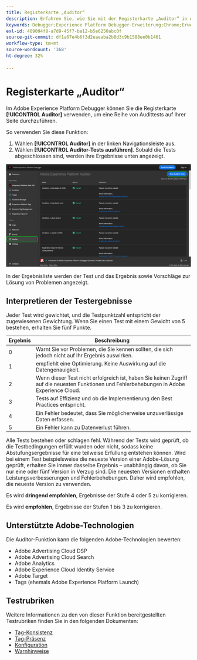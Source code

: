 ```yaml
---
title: Registerkarte „Auditor“
description: Erfahren Sie, wie Sie mit der Registerkarte „Auditor“ in Adobe Experience Platform Debugger Ihre Adobe Experience Cloud-Implementierungen testen können.
keywords: Debugger;Experience Platform Debugger-Erweiterung;Chrome;Erweiterung;Auditor;DTM;Target
exl-id: 409094f8-a7d9-45f7-ba12-b5e6250abc0f
source-git-commit: df1a67e4b6f3d2eaeaba2b8d3c9b1588ee0b1461
workflow-type: tm+mt
source-wordcount: '368'
ht-degree: 32%

---
```


# Registerkarte „Auditor“

Im Adobe Experience Platform Debugger können Sie die Registerkarte **[!UICONTROL Auditor]** verwenden, um eine Reihe von Audittests auf Ihrer Seite durchzuführen.

So verwenden Sie diese Funktion:

1. Wählen **[!UICONTROL Auditor]** in der linken Navigationsleiste aus.
1. Wählen **[!UICONTROL Auditor-Tests ausführen]**. Sobald die Tests abgeschlossen sind, werden ihre Ergebnisse unten angezeigt.

![Screenshot der Testergebnisse auf der Registerkarte „Auditor“](../images/auditor-results.png)

In der Ergebnisliste werden der Test und das Ergebnis sowie Vorschläge zur Lösung von Problemen angezeigt.

## Interpretieren der Testergebnisse

Jeder Test wird gewichtet, und die Testpunktzahl entspricht der zugewiesenen Gewichtung. Wenn Sie einen Test mit einem Gewicht von 5 bestehen, erhalten Sie fünf Punkte.

| Ergebnis | Beschreibung |
| --- | --- |
| 0 | Warnt Sie vor Problemen, die Sie kennen sollten, die sich jedoch nicht auf Ihr Ergebnis auswirken. |
| 1 | empfiehlt eine Optimierung. Keine Auswirkung auf die Datengenauigkeit. |
| 2 | Wenn dieser Test nicht erfolgreich ist, haben Sie keinen Zugriff auf die neuesten Funktionen und Fehlerbehebungen in Adobe Experience Cloud. |
| 3 | Tests auf Effizienz und ob die Implementierung den Best Practices entspricht. |
| 4 | Ein Fehler bedeutet, dass Sie möglicherweise unzuverlässige Daten erfassen. |
| 5 | Ein Fehler kann zu Datenverlust führen. |

Alle Tests bestehen oder schlagen fehl. Während der Tests wird geprüft, ob die Testbedingungen erfüllt wurden oder nicht, sodass keine Abstufungsergebnisse für eine teilweise Erfüllung entstehen können. Wird bei einem Test beispielsweise die neueste Version einer Adobe-Lösung geprüft, erhalten Sie immer dasselbe Ergebnis – unabhängig davon, ob Sie nur eine oder fünf Version in Verzug sind. Die neuesten Versionen enthalten Leistungsverbesserungen und Fehlerbehebungen. Daher wird empfohlen, die neueste Version zu verwenden.

Es wird **dringend empfohlen**, Ergebnisse der Stufe 4 oder 5 zu korrigieren.

Es wird **empfohlen**, Ergebnisse der Stufen 1 bis 3 zu korrigieren.

## Unterstützte Adobe-Technologien

Die Auditor-Funktion kann die folgenden Adobe-Technologien bewerten:

* Adobe Advertising Cloud DSP
* Adobe Advertising Cloud Search
* Adobe Analytics
* Adobe Experience Cloud Identity Service
* Adobe Target
* Tags (ehemals Adobe Experience Platform Launch)

## Testrubriken

Weitere Informationen zu den von dieser Funktion bereitgestellten Testrubriken finden Sie in den folgenden Dokumenten:

* [Tag-Konsistenz](./tag-consistency.md)
* [Tag-Präsenz](./tag-presence.md)
* [Konfiguration](./configuration.md)
* [Warnhinweise](./alerts.md)
